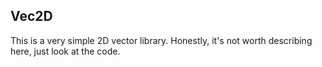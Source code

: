 ## Vec2D

This is a very simple 2D vector library. Honestly, it's not worth describing here, just look at the code.